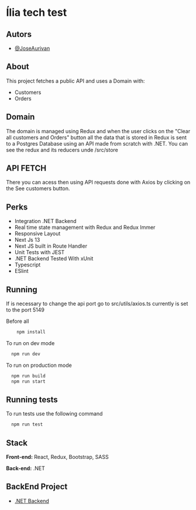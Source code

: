 
# Ília tech test




## Autors

- [@JoseAurivan](https://www.github.com/JoseAurivan)


## About
This project fetches a public API and uses a Domain with:
- Customers
- Orders

## Domain
The domain is managed using Redux and when the user clicks on the "Clear all customers and Orders" button all the data that is stored in Redux is sent to a Postgres Database using an API made from scratch with .NET.
You can see the redux and its reducers unde /src/store


## API FETCH
There you can acess then using API requests done with Axios by clicking on the See customers button.


## Perks

- Integration .NET Backend
- Real time state management with Redux and Redux Immer
- Responsive Layout
- Next Js 13
- Next JS built in Route Handler
- Unit Tests with JEST
- .NET Backend Tested With xUnit
- Typescript
- ESlint


## Running

If is necessary to change the api port go to src/utils/axios.ts currently is set to the port 5149

Before all

```bash
    npm install
```

To run on dev mode

```bash
  npm run dev
```

To run on production mode
```bash
  npm run build
  npm run start
```


## Running tests

To run tests use the following command

```bash
  npm run test
```


## Stack

**Front-end:** React, Redux, Bootstrap, SASS

**Back-end:** .NET


## BackEnd Project

 - [.NET Backend](https://github.com/JoseAurivan/IliaTechTestBackEnd)


